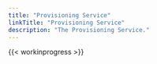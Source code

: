 ```yaml
---
title: "Provisioning Service"
linkTitle: "Provisioning Service"
description: "The Provisioning Service."
---
```


{{< workinprogress >}}